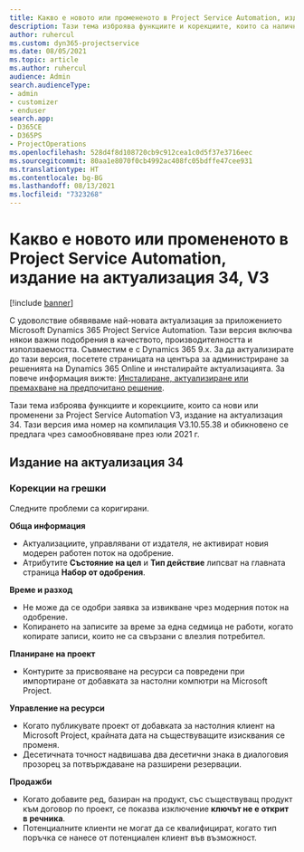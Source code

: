 ```yaml
---
title: Какво е новото или промененото в Project Service Automation, издание на актуализация 34, V3
description: Тази тема изброява функциите и корекциите, които са налични в Project Service Automation V3, издание на актуализация 34, V3.
author: ruhercul
ms.custom: dyn365-projectservice
ms.date: 08/05/2021
ms.topic: article
ms.author: ruhercul
audience: Admin
search.audienceType:
- admin
- customizer
- enduser
search.app:
- D365CE
- D365PS
- ProjectOperations
ms.openlocfilehash: 528d4f8d108720cb9c912cea1c0d5f37e3716eec
ms.sourcegitcommit: 80aa1e8070f0cb4992ac408fc05bdffe47cee931
ms.translationtype: HT
ms.contentlocale: bg-BG
ms.lasthandoff: 08/13/2021
ms.locfileid: "7323268"
---
```

# <a name="whats-new-or-changed-in-project-service-automation-update-release-34-v3"></a>Какво е новото или промененото в Project Service Automation, издание на актуализация 34, V3

[!include [banner](../includes/psa-now-project-operations.md)]

С удоволствие обявяваме най-новата актуализация за приложението Microsoft Dynamics 365 Project Service Automation. Тази версия включва някои важни подобрения в качеството, производителността и използваемостта. Съвместим е с Dynamics 365 9.x. За да актуализирате до тази версия, посетете страницата на центъра за администриране за решенията на Dynamics 365 Online и инсталирайте актуализацията. За повече информация вижте: [Инсталиране, актуализиране или премахване на предпочитано решение](/power-platform/admin/install-remove-preferred-solution).

Тази тема изброява функциите и корекциите, които са нови или променени за Project Service Automation V3, издание на актуализация 34. Тази версия има номер на компилация V3.10.55.38 и обикновено се предлага чрез самообновяване през юли 2021 г.

## <a name="update-release-34"></a>Издание на актуализация 34

### <a name="bug-fixes"></a>Корекции на грешки
Следните проблеми са коригирани.

**Обща информация**

- Актуализациите, управлявани от издателя, не активират новия модерен работен поток на одобрение.
- Атрибутите **Състояние на цел** и **Тип действие** липсват на главната страница **Набор от одобрения**.

**Време и разход**

- Не може да се одобри заявка за извикване чрез модерния поток на одобрение.
- Копирането на записите за време за една седмица не работи, когато копирате записи, които не са свързани с влезлия потребител.

**Планиране на проект**

- Контурите за присвояване на ресурси са повредени при импортиране от добавката за настолни компютри на Microsoft Project.

**Управление на ресурси**

- Когато публикувате проект от добавката за настолния клиент на Microsoft Project, крайната дата на съществуващите изисквания се променя.
- Десетичната точност надвишава два десетични знака в диалоговия прозорец за потвърждаване на разширени резервации.

**Продажби**

- Когато добавите ред, базиран на продукт, със съществуващ продукт към договор по проект, се показва изключение **ключът не е открит в речника**.
- Потенциалните клиенти не могат да се квалифицират, когато тип поръчка се нанесе от потенциален клиент във възможност.
